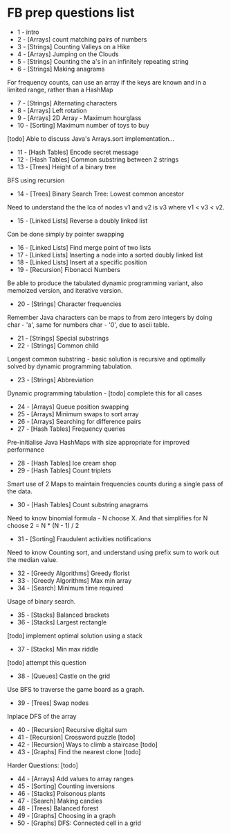 # FB prep questions list

- 1 - intro
- 2 - [Arrays] count matching pairs of numbers
- 3 - [Strings] Counting Valleys on a Hike
- 4 - [Arrays] Jumping on the Clouds
- 5 - [Strings] Counting the a's in an infinitely repeating string
- 6 - [Strings] Making anagrams

For frequency counts, can use an array if the keys are known and in a limited range, rather than a HashMap

- 7 - [Strings] Alternating characters
- 8 - [Arrays] Left rotation
- 9 - [Arrays] 2D Array - Maximum hourglass
- 10 - [Sorting] Maximum number of toys to buy

[todo] Able to discuss Java's Arrays.sort implementation...

- 11 - [Hash Tables] Encode secret message
- 12 - [Hash Tables] Common substring between 2 strings
- 13 - [Trees] Height of a binary tree

BFS using recursion

- 14 - [Trees] Binary Search Tree: Lowest common ancestor

Need to understand the the lca of nodes v1 and v2 is v3 where v1 < v3 < v2.

- 15 - [Linked Lists] Reverse a doubly linked list

Can be done simply by pointer swapping

- 16 - [Linked Lists] Find merge point of two lists
- 17 - [Linked Lists] Inserting a node into a sorted doubly linked list
- 18 - [Linked Lists] Insert at a specific position
- 19 - [Recursion] Fibonacci Numbers

Be able to produce the tabulated dynamic programming variant, also memoized version, and iterative version.

- 20 - [Strings] Character frequencies

Remember Java characters can be maps to from zero integers by doing char - 'a', same for numbers char - '0', due to ascii table.

- 21 - [Strings] Special substrings
- 22 - [Strings] Common child

Longest common substring - basic solution is recursive and optimally solved by dynamic programming tabulation.

- 23 - [Strings] Abbreviation

Dynamic programming tabulation - [todo] complete this for all cases

- 24 - [Arrays] Queue position swapping
- 25 - [Arrays] Minimum swaps to sort array
- 26 - [Arrays] Searching for difference pairs
- 27 - [Hash Tables] Frequency queries

Pre-initialise Java HashMaps with size appropriate for improved performance

- 28 - [Hash Tables] Ice cream shop
- 29 - [Hash Tables] Count triplets

Smart use of 2 Maps to maintain frequencies counts during a single pass of the data.

- 30 - [Hash Tables] Count substring anagrams

Need to know binomial formula - N choose X. And that simplifies for N choose 2 = N * (N - 1) / 2

- 31 - [Sorting] Fraudulent activities notifications

Need to know Counting sort, and understand using prefix sum to work out the median value.

- 32 - [Greedy Algorithms] Greedy florist
- 33 - [Greedy Algorithms] Max min array 
- 34 - [Search] Minimum time required

Usage of binary search.

- 35 - [Stacks] Balanced brackets
- 36 - [Stacks] Largest rectangle

[todo] implement optimal solution using a stack

- 37 - [Stacks] Min max riddle

[todo] attempt this question

- 38 - [Queues] Castle on the grid

Use BFS to traverse the game board as a graph. 

- 39 - [Trees] Swap nodes

Inplace DFS of the array

- 40 - [Recursion] Recursive digital sum
- 41 - [Recursion] Crossword puzzle [todo]
- 42 - [Recursion] Ways to climb a staircase [todo]
- 43 - [Graphs] Find the nearest clone [todo]

Harder Questions: [todo]

- 44 - [Arrays] Add values to array ranges
- 45 - [Sorting] Counting inversions
- 46 - [Stacks] Poisonous plants
- 47 - [Search] Making candies
- 48 - [Trees] Balanced forest
- 49 - [Graphs] Choosing in a graph
- 50 - [Graphs] DFS: Connected cell in a grid